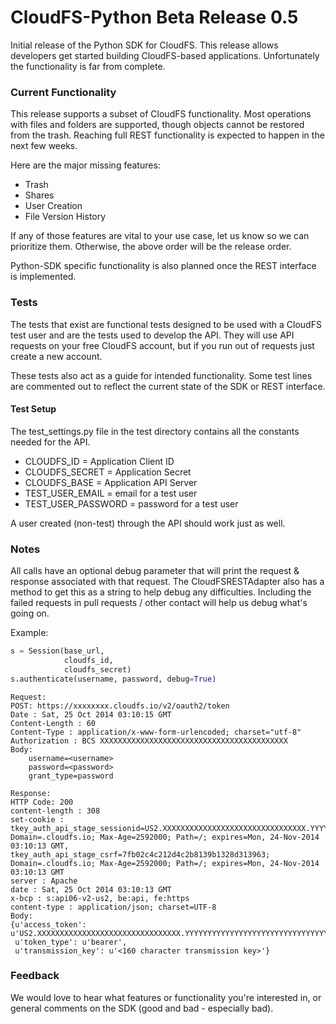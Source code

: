# CloudFS-Python Beta Release 0.5
Initial release of the Python SDK for CloudFS. This release allows developers get started building CloudFS-based applications. Unfortunately the functionality is far from complete.

### Current Functionality
This release supports a subset of CloudFS functionality. Most operations with files and folders are supported, though objects cannot be restored from the trash. Reaching full REST functionality is expected to happen in the next few weeks.

Here are the major missing features:

* Trash
* Shares
* User Creation
* File Version History

If any of those features are vital to your use case, let us know so we can prioritize them. Otherwise, the above order will be the release order.

Python-SDK specific functionality is also planned once the REST interface is implemented.

### Tests
The tests that exist are functional tests designed to be used with a CloudFS test user and are the tests used to develop the API. They will use API requests on your free CloudFS account, but if you run out of requests just create a new account.

These tests also act as a guide for intended functionality. Some test lines are commented out to reflect the current state of the SDK or REST interface.

#### Test Setup
The test_settings.py file in the test directory contains all the constants needed for the API. 

* CLOUDFS_ID = Application Client ID
* CLOUDFS_SECRET = Application Secret
* CLOUDFS_BASE = Application API Server
* TEST_USER_EMAIL = email for a test user
* TEST_USER_PASSWORD = password for a test user

A user created (non-test) through the API should work just as well.

### Notes
All calls have an optional debug parameter that will print the request & response associated with that request. The CloudFSRESTAdapter also has a method to get this as a string to help debug any difficulties. Including the failed requests in pull requests / other contact will help us debug what's going on. 

Example: 
```python
s = Session(base_url,
            cloudfs_id,
            cloudfs_secret)
s.authenticate(username, password, debug=True)
```
```
Request:
POST: https://xxxxxxxx.cloudfs.io/v2/oauth2/token
Date : Sat, 25 Oct 2014 03:10:15 GMT
Content-Length : 60
Content-Type : application/x-www-form-urlencoded; charset="utf-8"
Authorization : BCS XXXXXXXXXXXXXXXXXXXXXXXXXXXXXXXXXXXXXXXXXX
Body:
	username=<username>
	password=<password>
	grant_type=password

Response:
HTTP Code: 200
content-length : 308
set-cookie : tkey_auth_api_stage_sessionid=US2.XXXXXXXXXXXXXXXXXXXXXXXXXXXXXXXX.YYYYYYYYYYYYYYYYYYYYYYYYYYYYYYYYYYYYYYYYYYY; Domain=.cloudfs.io; Max-Age=2592000; Path=/; expires=Mon, 24-Nov-2014 03:10:13 GMT, tkey_auth_api_stage_csrf=7fb02c4c212d4c2b8139b1328d313963; Domain=.cloudfs.io; Max-Age=2592000; Path=/; expires=Mon, 24-Nov-2014 03:10:13 GMT
server : Apache
date : Sat, 25 Oct 2014 03:10:13 GMT
x-bcp : s:api06-v2-us2, be:api, fe:https
content-type : application/json; charset=UTF-8
Body:
{u'access_token': u'US2.XXXXXXXXXXXXXXXXXXXXXXXXXXXXXXXX.YYYYYYYYYYYYYYYYYYYYYYYYYYYYYYYYYYYYYYYYYYY',
 u'token_type': u'bearer',
 u'transmission_key': u'<160 character transmission key>'}
 ```

### Feedback
We would love to hear what features or functionality you're interested in, or general comments on the SDK (good and bad - especially bad). 